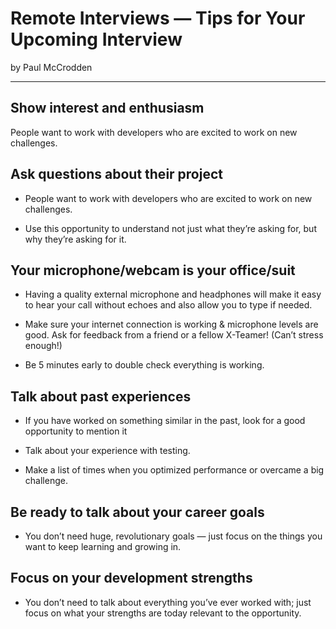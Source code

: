 # Remote Interviews — Tips for Your Upcoming Interview

by Paul McCrodden

---

## Show interest and enthusiasm

People want to work with developers who are excited to work on new challenges.

## Ask questions about their project

* People want to work with developers who are excited to work on new challenges.

* Use this opportunity to understand not just what they’re asking for, but why they’re asking for it.

## Your microphone/webcam is your office/suit

* Having a quality external microphone and headphones will make it easy to hear your call without echoes and also allow you to type if needed.

* Make sure your internet connection is working & microphone levels are good. Ask for feedback from a friend or a fellow X-Teamer! (Can’t stress enough!)

* Be 5 minutes early to double check everything is working.

## Talk about past experiences

* If you have worked on something similar in the past, look for a good opportunity to mention it

* Talk about your experience with testing.

* Make a list of times when you optimized performance or overcame a big challenge.

## Be ready to talk about your career goals

* You don’t need huge, revolutionary goals — just focus on the things you want to keep learning and growing in.

## Focus on your development strengths

* You don’t need to talk about everything you’ve ever worked with; just focus on what your strengths are today relevant to the opportunity.